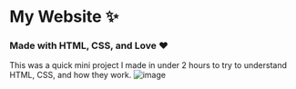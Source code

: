 # My Website ✨

### Made with HTML, CSS, and Love ❤️
This was a quick mini project I made in under 2 hours to try to understand HTML, CSS, and how they work.
![image](https://user-images.githubusercontent.com/93849152/171591117-07795632-eebc-478b-988d-aca327f4adaa.png)
